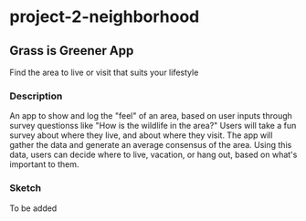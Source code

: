# project-2-neighborhood

## Grass is Greener App
Find the area to live or visit that suits your lifestyle 

### Description
An app to show and log the "feel" of an area, based on user inputs through survey questionss like "How is the wildlife in the area?"
Users will take a fun survey about where they live, and about where they visit. The app will gather the data and generate an average consensus of the area. Using this data, users can decide where to live, vacation, or hang out, based on what's important to them.

### Sketch
To be added


